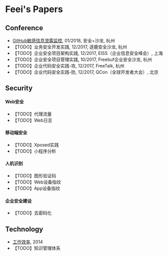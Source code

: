# Feei's Papers

## Conference
- [GitHub敏感信息泄露监控](GitHub敏感信息泄露监控.md), 01/2018, 安全+沙龙, 杭州
- 【TODO】业务安全开发实践, 12/2017, 逐鹿安全沙龙, 杭州
- 【TODO】企业安全项目架构实践, 12/2017, EISS（企业信息安全峰会）, 上海
- 【TODO】企业安全项目管理实践, 10/2017, Freebuf企业安全沙龙, 杭州
- 【TODO】企业代码安全实践-攻, 12/2017, FreeTalk, 杭州
- 【TODO】企业代码安全实践-防, 12/2017, QCon（全球开发者大会）, 北京

## Security
#### Web安全
- 【TODO】代理流量
- 【TODO】Web日志

#### 移动端安全
- 【TODO】Xposed实践
- 【TODO】小程序分析

#### 人机识别
- 【TODO】图形验证码
- 【TODO】Web设备指纹
- 【TODO】App设备指纹

#### 企业安全建设
- 【TODO】去密码化

## Technology
- [工作效率](工作效率.md), 2014
- 【TODO】知识管理体系
